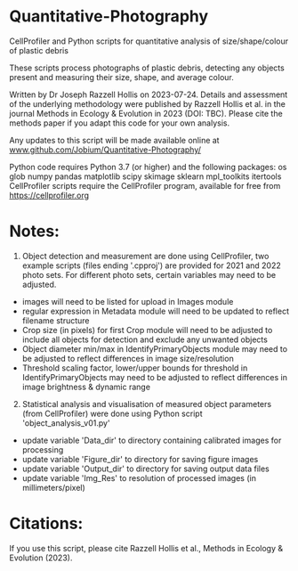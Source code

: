 # Quantitative-Photography
CellProfiler and Python scripts for quantitative analysis of size/shape/colour of plastic debris

These scripts process photographs of plastic debris, detecting any objects present and measuring their size, shape, and average colour.

Written by Dr Joseph Razzell Hollis on 2023-07-24. Details and assessment of the underlying methodology were published by Razzell Hollis et al. in the journal Methods in Ecology & Evolution in 2023 (DOI: TBC). Please cite the methods paper if you adapt this code for your own analysis.

Any updates to this script will be made available online at www.github.com/Jobium/Quantitative-Photography/

Python code requires Python 3.7 (or higher) and the following packages: os glob numpy pandas matplotlib scipy skimage sklearn mpl_toolkits itertools
CellProfiler scripts require the CellProfiler program, available for free from https://cellprofiler.org 

# Notes:
1) Object detection and measurement are done using CellProfiler, two example scripts (files ending '.cpproj') are provided for 2021 and 2022 photo sets. For different photo sets, certain variables may need to be adjusted.
 - images will need to be listed for upload in Images module
 - regular expression in Metadata module will need to be updated to reflect filename structure
 -  Crop size (in pixels) for first Crop module will need to be adjusted to include all objects for detection and exclude any unwanted objects
 -  Object diameter min/max in IdentifyPrimaryObjects module may need to be adjusted to reflect differences in image size/resolution
 -  Threshold scaling factor, lower/upper bounds for threshold in IdentifyPrimaryObjects may need to be adjusted to reflect differences in image brightness & dynamic range
2) Statistical analysis and visualisation of measured object parameters (from CellProfiler) were done using Python script 'object_analysis_v01.py'
 - update variable 'Data_dir' to directory containing calibrated images for processing
 - update variable 'Figure_dir' to directory for saving figure images
 - update variable 'Output_dir' to directory for saving output data files
 - update variable 'Img_Res' to resolution of processed images (in millimeters/pixel)

# Citations:
If you use this script, please cite Razzell Hollis et al., Methods in Ecology & Evolution (2023).
